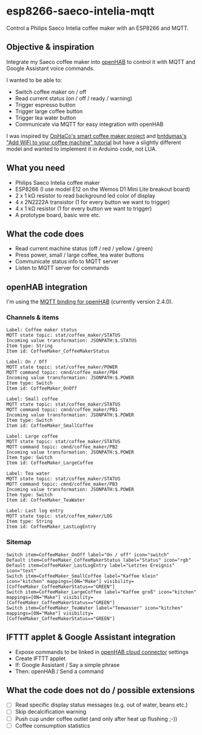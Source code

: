 # esp8266-saeco-intelia-mqtt
Control a Philips Saeco Intelia coffee maker with an ESP8266 and MQTT.

## Objective & inspiration

Integrate my Saeco coffee maker into [openHAB](https://openhab.org) to control it with MQTT and Google Assistant voice commands.

I wanted to be able to:
* Switch coffee maker on / off
* Read current status (on / off / ready / warning)
* Trigger espresso button
* Trigger large coffee button
* Trigger tea water button
* Communicate via MQTT for easy integration with openHAB

I was inspired by [OpHaCo's smart coffee maker project](https://github.com/OpHaCo/smart_coffee_machine) and [bntdumas's "Add WiFi to your coffee machine" tutorial](http://www.bntdumas.com/2015/07/15/how-to-add-wifi-to-your-coffee-machine-part-1/) but have a slightly different model and wanted to implement it in Arduino code, not LUA.

## What you need

* Philips Saeco Intelia coffee maker
* ESP8266 (I use model E12 on the Wemos D1 Mini Lite breakout board)
* 2 x 1 kΩ resistor to read background led color of display
* 4 x 2N2222A transistor (1 for every button we want to trigger)
* 4 x 1 kΩ resistor (1 for every button we want to trigger)
* A prototype board, basic wire etc.

## What the code does

* Read current machine status (off / red / yellow / green)
* Press power, small / large coffee, tea water buttons
* Communicate status info to MQTT server
* Listen to MQTT server for commands

## openHAB integration

I'm using the [MQTT binding for openHAB](https://www.openhab.org/addons/bindings/mqtt/) (currently version 2.4.0).

### Channels & items

```
Label: Coffee maker status
MQTT state topic: stat/coffee_maker/STATUS
Incoming value transformation: JSONPATH:$.STATUS
Item type: String
Item id: CoffeeMaker_CoffeeMakerStatus

Label: On / Off
MQTT state topic: stat/coffee_maker/POWER
MQTT command topic: cmnd/coffee_maker/PB4
Incoming value transformation: JSONPATH:$.POWER
Item type: Switch
Item id: CoffeeMaker_OnOff

Label: Small coffee
MQTT state topic: stat/coffee_maker/STATUS
MQTT command topic: cmnd/coffee_maker/PB1
Incoming value transformation: JSONPATH:$.POWER
Item type: Switch
Item id: CoffeeMaker_SmallCoffee

Label: Large coffee
MQTT state topic: stat/coffee_maker/STATUS
MQTT command topic: cmnd/coffee_maker/PB2
Incoming value transformation: JSONPATH:$.POWER
Item type: Switch
Item id: CoffeeMaker_LargeCoffee

Label: Tea water
MQTT state topic: stat/coffee_maker/STATUS
MQTT command topic: cmnd/coffee_maker/PB3
Incoming value transformation: JSONPATH:$.POWER
Item type: Switch
Item id: CoffeeMaker_TeaWater

Label: Last log entry
MQTT state topic: stat/coffee_maker/LOG
Item type: String
Item id: CoffeeMaker_LastLogEntry
```

### Sitemap
```
Switch item=CoffeeMaker_OnOff label="On / off" icon="switch"
Default item=CoffeeMaker_CoffeeMakerStatus label="Status" icon="rgb"
Default item=CoffeeMaker_LastLogEntry label="Letztes Ereignis" icon="text"
Switch item=CoffeeMaker_SmallCoffee label="Kaffee klein" icon="kitchen" mappings=[ON="Make"] visibility=[CoffeeMaker_CoffeeMakerStatus=="GREEN"]
Switch item=CoffeeMaker_LargeCoffee label="Kaffee groß" icon="kitchen" mappings=[ON="Make"] visibility=[CoffeeMaker_CoffeeMakerStatus=="GREEN"]      	
Switch item=CoffeeMaker_TeaWater label="Teewasser" icon="kitchen" mappings=[ON="Make"] visibility=[CoffeeMaker_CoffeeMakerStatus=="GREEN"]
```

## IFTTT applet & Google Assistant integration

* Expose commands to be linked in [openHAB cloud connector](https://www.openhab.org/v2.3/addons/integrations/openhabcloud/) settings
* Create IFTTT applet
* If: Google Assistant / Say a simple phrase
* Then: openHAB / Send a command

## What the code does not do / possible extensions

- [ ] Read specific display status messages (e.g. out of water, beans etc.)
- [ ] Skip decalcification warning
- [ ] Push cup under coffee outlet (and only after heat up flushing ;-))
- [ ] Coffee consumption statistics
